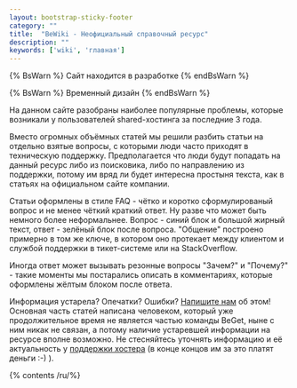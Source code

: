 ```yaml
---
layout: bootstrap-sticky-footer
category: ""
title:  "BeWiki - Неофициальный справочный ресурс"
description: ""
keywords: ['wiki', 'главная']
---
```


{% BsWarn %}
Сайт находится в разработке
{% endBsWarn %}

{% BsWarn %}
Временный дизайн
{% endBsWarn %}

На данном сайте разобраны наиболее популярные проблемы, которые возникали у пользователей shared-хостинга за последние 3 года.

Вместо огромных объёмных статей мы решили разбить статьи на отдельно взятые вопросы, с которыми люди часто приходят в техническую поддержку.
Предполагается что люди будут попадать на данный ресурс либо из поисковика, либо по направлению из поддержки, потому им вряд ли будет интересна простыня текста, как в статьях на официальном сайте компании.

Статьи оформлены в стиле FAQ - чётко и коротко сформулированый вопрос и не менее чёткий краткий ответ. Ну разве что может быть немного более неформальнее. 
Вопрос - синий блок и большой жирный текст, ответ - зелёный блок после вопроса.
"Общение" построено примерно в том же ключе, в котором оно протекает между клиентом и службой поддержки в тикет-системе или на StackOverflow.

Иногда ответ может вызывать резонные вопросы "Зачем?" и "Почему?" - такие моменты мы постарались описать в комментариях, которые оформлены жёлтым блоком после ответа.

Информация устарела? Опечатки? Ошибки? [Напишите нам](https://github.com/ford153focus/wiki.beget.tech/issues/new) об этом! Основная часть статей написана человеком, который уже продолжительное время не является частью команды BeGet, ныне с ним никак не связан, а потому наличие устаревшей информации на ресурсе вполне возможно. Не стесняйтесь уточнять информацию и её актуальность у [поддержки хостера](https://cp.beget.com/support/) (в конце концов им за это платят деньги :-) ).

{% contents /ru/%}
